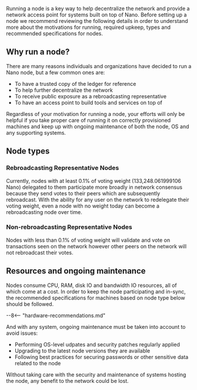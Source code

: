 Running a node is a key way to help decentralize the network and provide a network access point for systems built on top of Nano. Before setting up a node we recommend reviewing the following details in order to understand more about the motivations for running, required upkeep, types and recommended specifications for nodes.

## Why run a node?
There are many reasons individuals and organizations have decided to run a Nano node, but a few common ones are:

- To have a trusted copy of the ledger for reference
- To help further decentralize the network
- To receive public exposure as a rebroadcasting representative
- To have an access point to build tools and services on top of

Regardless of your motivation for running a node, your efforts will only be helpful if you take proper care of running it on correctly provisioned machines and keep up with ongoing maintenance of both the node, OS and any supporting systems.

## Node types

### Rebroadcasting Representative Nodes
Currently, nodes with at least 0.1% of voting weight (133,248.061999106 Nano) delegated to them participate more broadly in network consensus because they send votes to their peers which are subsequently rebroadcast. With the ability for any user on the network to redelegate their voting weight, even a node with no weight today can become a rebroadcasting node over time.

### Non-rebroadcasting Representative Nodes
Nodes with less than 0.1% of voting weight will validate and vote on transactions seen on the network however other peers on the network will not rebroadcast their votes.

## Resources and ongoing maintenance
Nodes consume CPU, RAM, disk IO and bandwidth IO resources, all of which come at a cost. In order to keep the node participating and in-sync, the recommended specifications for machines based on node type below should be followed.

--8<-- "hardware-recommendations.md"

And with any system, ongoing maintenance must be taken into account to avoid issues:

- Performing OS-level udpates and security patches regularly applied
- Upgrading to the latest node versions they are available
- Following best practices for securing passwords or other sensitive data related to the node

Without taking care with the security and maintenance of systems hosting the node, any benefit to the network could be lost.